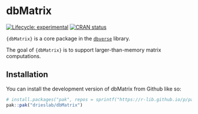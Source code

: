 
<!-- README.md is generated from README.Rmd. Please edit that file -->

# dbMatrix

<!-- badges: start -->

[![Lifecycle:
experimental](https://img.shields.io/badge/lifecycle-experimental-orange.svg)](https://lifecycle.r-lib.org/articles/stages.html#experimental)
[![CRAN
status](https://www.r-pkg.org/badges/version/dbMatrix)](https://CRAN.R-project.org/package=dbMatrix)

<!-- badges: end -->

`{dbMatrix}` is a core package in the
[`dbverse`](https://ed2uiz.github.io/dbverse/) library.

The goal of `{dbMatrix}` is to support larger-than-memory matrix
computations.

## Installation

You can install the development version of dbMatrix from Github like so:

``` r
# install.packages("pak", repos = sprintf("https://r-lib.github.io/p/pak/stable/%s/%s/%s", .Platform$pkgType, R.Version()$os, R.Version()$arch))
pak::pak("drieslab/dbMatrix")
```
